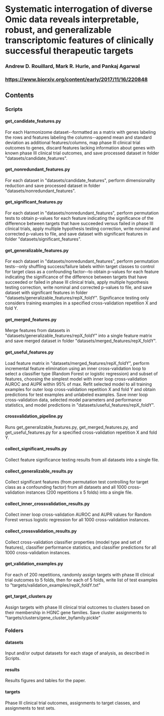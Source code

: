 # Systematic interrogation of diverse Omic data reveals interpretable, robust, and generalizable transcriptomic features of clinically successful therapeutic targets
### Andrew D. Rouillard, Mark R. Hurle, and Pankaj Agarwal
### https://www.biorxiv.org/content/early/2017/11/16/220848

## Contents

### Scripts

#### get_candidate_features.py
For each Harmonizome dataset--formatted as a matrix with genes labeling the rows and features labeling the columns--append mean and standard deviation as additional features/columns, map phase III clinical trial outcomes to genes, discard features lacking information about genes with known phase III clinical trial outcomes, and save processed dataset in folder "datasets/candidate_features".

#### get_nonredundant_features.py
For each dataset in "datasets/candidate_features", perform dimensionality reduction and save processed dataset in folder "datasets/nonredundant_features".

#### get_significant_features.py
For each dataset in "datasets/nonredundant_features", perform permutation tests to obtain p-values for each feature indicating the significance of the difference between targets that have succeeded versus failed in phase III clinical trials, apply multiple hypothesis testing correction, write nominal and corrected p-values to file, and save dataset with significant features in folder "datasets/significant_features".

#### get_generalizable_features.py
For each dataset in "datasets/nonredundant_features", perform permutation tests--only shuffling success/failure labels within target classes to control for target class as a confounding factor--to obtain p-values for each feature indicating the significance of the difference between targets that have succeeded or failed in phase III clinical trials, apply multiple hypothesis testing correction, write nominal and corrected p-values to file, and save dataset with significant features in folder "datasets/generalizable_features/repX_foldY". Significance testing only considers training examples in a specified cross-validation repetition X and fold Y.

#### get_merged_features.py
Merge features from datasets in "datasets/generalizable_features/repX_foldY" into a single feature matrix and save merged dataset in folder "datasets/merged_features/repX_foldY".

#### get_useful_features.py
Load feature matrix in "datasets/merged_features/repX_foldY", perform incremental feature elimination using an inner cross-validation loop to select a classifier type (Random Forest or logistic regression) and subset of features, choosing the simplest model with inner loop cross-validation AUROC and AUPR within 95% of max. Refit selected model to all training examples for outer loop cross-validation repetition X and fold Y and obtain predictions for test examples and unlabeled examples. Save inner loop cross-validation data, selected model parameters and performance statistics, and model predictions in "datasets/useful_features/repX_foldY".

#### crossvalidation_pipeline.py
Runs get_generalizable_features.py, get_merged_features.py, and get_useful_features.py for a specified cross-validation repetition X and fold Y.

#### collect_significant_results.py
Collect feature significance testing results from all datasets into a single file.

#### collect_generalizable_results.py
Collect significant features (from permutation test controlling for target class as a confounding factor) from all datasets and all 1000 cross-validation instances (200 repetitions x 5 folds) into a single file.

#### collect_inner_crossvalidation_results.py
Collect inner loop cross-validation AUROC and AUPR values for Random Forest versus logistic regression for all 1000 cross-validation instances.

#### collect_crossvalidation_results.py
Collect cross-validation classifier properties (model type and set of features), classifier performance statistics, and classifier predictions for all 1000 cross-validation instances.

#### get_validation_examples.py
For each of 200 repetitions, randomly assign targets with phase III clinical trial outcomes to 5 folds, then for each of 5 folds, write list of test examples to "targets/validation_examples/repX_foldY.txt"

#### get_target_clusters.py
Assign targets with phase III clinical trial outcomes to clusters based on their membership in HGNC gene families. Save cluster assignments to "targets/clusters/gene_cluster_byfamily.pickle"

### Folders

#### datasets
Input and/or output datasets for each stage of analysis, as described in Scripts.

#### results
Results figures and tables for the paper.

#### targets
Phase III clinical trial outcomes, assignments to target classes, and assignments to test sets.
